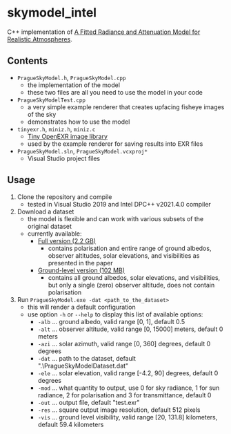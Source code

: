 # skymodel_intel

C++ implementation of [A Fitted Radiance and Attenuation Model for Realistic Atmospheres](https://cgg.mff.cuni.cz/publications/skymodel-2021/).

## Contents

- `PragueSkyModel.h`, `PragueSkyModel.cpp`
    - the implementation of the model
    - these two files are all you need to use the model in your code
- `PragueSkyModelTest.cpp`
    - a very simple example renderer that creates upfacing fisheye images of the sky
    - demonstrates how to use the model
- `tinyexr.h`, `miniz.h`, `miniz.c`
    - [Tiny OpenEXR image library](https://github.com/syoyo/tinyexr)
    - used by the example renderer for saving results into EXR files
- `PragueSkyModel.sln`, `PragueSkyModel.vcxproj*`
    - Visual Studio project files
    
## Usage

1. Clone the repository and compile
    - tested in Visual Studio 2019 and Intel DPC++ v2021.4.0 compiler
2. Download a dataset
    - the model is flexible and can work with various subsets of the original dataset
    - currently available:
        - [Full version (2.2 GB)](https://drive.google.com/file/d/19K96jEQmmqCeg8yjgZxj2awQj62lI50p/view?usp=sharing)
            - contains polarisation and entire range of ground albedos, observer altitudes, solar elevations, and visibilities as presented in the paper
        - [Ground-level version (102 MB)](https://drive.google.com/file/d/1Gk6OSHGpFx8HM3drHWykb3lDrtZXO4h7/view?usp=sharing)
            - contains all ground albedos, solar elevations, and visibilities, but only a single (zero) observer altitude, does not contain polarisation
3. Run `PragueSkyModel.exe -dat <path_to_the_dataset>`
    - this will render a default configuration
    - use option `-h` or `--help` to display this list of available options:
        - `-alb` ... ground albedo, valid range [0, 1], default 0.5
        - `-alt` ... observer altitude, valid range [0, 15000] meters, default 0 meters
        - `-azi` ... solar azimuth, valid range [0, 360] degrees, default 0 degrees
        - `-dat` ... path to the dataset, default ".\PragueSkyModelDataset.dat"
        - `-ele` ... solar elevation, valid range [-4.2, 90] degrees, default 0 degrees
        - `-mod` ... what quantity to output, use 0 for sky radiance, 1 for sun radiance, 2 for polarisation and 3 for transmittance, default 0
        - `-out` ... output file, default "test.exr"
        - `-res` ... square output image resolution, default 512 pixels
        - `-vis` ... ground level visibility, valid range [20, 131.8] kilometers, default 59.4 kilometers
